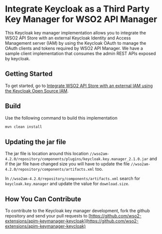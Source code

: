 # Integrate Keycloak as a Third Party Key Manager for WSO2 API Manager

This Keycloak key manager implementation allows you to integrate the WSO2 API Store with an external Keycloak Identity and Access Management server (IAM) by using the Keycloak OAuth to manage the OAuth clients and tokens required by WSO2 API Manager. We have a sample client implementation that consumes the admin REST APIs exposed by keycloak.

## Getting Started

To get started, go to [Integrate WSO2 API Store with an external IAM using the Keycloak Open Source IAM](docs/config.md).

## Build

Use the following command to build this implementation

```bash
mvn clean install
```

## Updating the jar file

The jar file is location around this location `//wso2am-4.2.0/repository/components/plugins/keycloak.key.manager_2.1.0.jar` and
if the jar file  have changed size you will have to update the file `//wso2am-4.2.0/repository/components/artifacts.xml` too.

In `//wso2am-4.2.0/repository/components/artifacts.xml` search for `keycloak.key.manager` and update the value for `download.size`.

## How You Can Contribute

To contribute to the Keycloak key manager development, fork the github repository and send your pull requests to [https://github.com/wso2-extensions/apim-keymanager-keycloak](https://github.com/wso2-extensions/apim-keymanager-keycloak)
